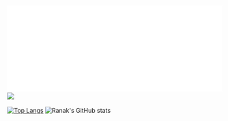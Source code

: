 
![👋 Hi! I am MD RAKIBUL HASAN RANAK. I am Software Engineering Student at SUST](./greeting.svg)
![](https://komarev.com/ghpvc/?username=RakibulRanak)


[![Top Langs](https://github-readme-stats.vercel.app/api/top-langs/?username=RakibulRanak)](https://github.com/RakibulRanak/github-readme-stats)
![Ranak's GitHub stats](https://github-readme-stats.vercel.app/api?username=RakibulRanak&theme=radical)
